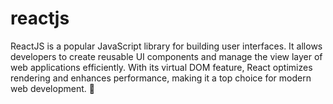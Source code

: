 # reactjs
ReactJS is a popular JavaScript library for building user interfaces. It allows developers to create reusable UI components and manage the view layer of web applications efficiently. With its virtual DOM feature, React optimizes rendering and enhances performance, making it a top choice for modern web development. 🌟
